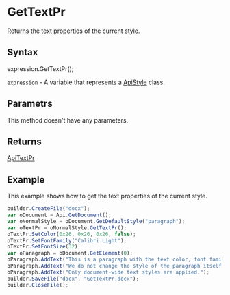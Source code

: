 # GetTextPr

Returns the text properties of the current style.

## Syntax

expression.GetTextPr();

`expression` - A variable that represents a [ApiStyle](../ApiStyle.md) class.

## Parametrs

This method doesn't have any parameters.

## Returns

[ApiTextPr](../../ApiTextPr/ApiTextPr.md)

## Example

This example shows how to get the text properties of the current style.

```javascript
builder.CreateFile("docx");
var oDocument = Api.GetDocument();
var oNormalStyle = oDocument.GetDefaultStyle("paragraph");
var oTextPr = oNormalStyle.GetTextPr();
oTextPr.SetColor(0x26, 0x26, 0x26, false);
oTextPr.SetFontFamily("Calibri Light");
oTextPr.SetFontSize(32);
var oParagraph = oDocument.GetElement(0);
oParagraph.AddText("This is a paragraph with the text color, font family and font size set using the text style. ");
oParagraph.AddText("We do not change the style of the paragraph itself. ");
oParagraph.AddText("Only document-wide text styles are applied.");
builder.SaveFile("docx", "GetTextPr.docx");
builder.CloseFile();
```